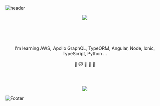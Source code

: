 ![header](https://capsule-render.vercel.app/api?type=waving&color=0:58a6ff,50:064273,100:00ccff&height=150&section=header&text=🌊🌊&fontColor=FFFFFF&fontSize=32&&animation=fadeIn&fontAlignY=30&desc=&descAlignY=51&descAlign=62)
<div align='center'>
<img src="https://upload.wikimedia.org/wikipedia/commons/thumb/3/3e/Irises-Vincent_van_Gogh.jpg/600px-Irises-Vincent_van_Gogh.jpg"/>
</div>
<br></br>
<div align='center'>
<!-- <img align='center' width= '150' src="https://media.giphy.com/media/llPemth4n4BJKtF3jQ/giphy.gif"/><br></br> -->

<br></br>
I'm learning AWS, Apollo GraphQL, TypeORM, Angular, Node, Ionic, TypeScript, Python ...
<br></br>
🐶 🐱 🚴‍ 🏃‍ 📱
</div>
<br></br>
<p align='center'>
<img src="https://github-readme-stats-git-masterrstaa-rickstaa.vercel.app/api?username=yeonjaee&&show_icons=true&theme=swift"/>
</p>
<!-- <p align='center'>
<img src="https://github-readme-stats.vercel.app/api/top-langs/?username=yeonjaee&theme=swift&exclude_repo=clone-web-scrapper,clone-zoom&hide=Procfile&layout=compact&langs_count=8"/>
</p> -->

<!-- <div align='center'>
  
[![Solved.ac Profile](http://mazassumnida.wtf/api/generate_badge?boj=siriyay)](https://solved.ac/siriyay)
  
</div> -->

![Footer](https://capsule-render.vercel.app/api?type=waving&color=0:00ccff,50:064273,100:58a6ff&height=120&section=footer)
